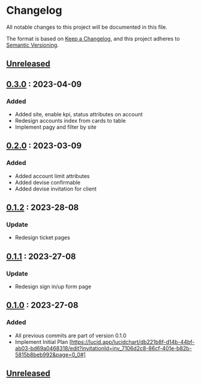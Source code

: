 # Changelog

All notable changes to this project will be documented in this file.

The format is based on [Keep a Changelog](https://keepachangelog.com),
and this project adheres to [Semantic Versioning](https://semver.org).

## [Unreleased]

## [0.3.0] : 2023-04-09

### Added

- Added site, enable kpi, status attributes on account
- Redesign accounts index from cards to table
- Implement pagy and filter by site

## [0.2.0] : 2023-03-09

### Added

- Added account limit attributes
- Added devise confirmable
- Added devise invitation for client

## [0.1.2] : 2023-28-08

### Update

- Redesign ticket pages

## [0.1.1] : 2023-27-08

### Update

- Redesign sign in/up form page

## [0.1.0] : 2023-27-08

### Added

- All previous commits are part of version 0.1.0
- Implement Initial Plan [https://lucid.app/lucidchart/db221b8f-d14b-44bf-ab03-bd69a0468318/edit?invitationId=inv_7106d2c8-86cf-401e-b82b-5815b8beb992&page=0_0#]

## [Unreleased]
[unreleased]: https://github.com/danrayfr/unified/branch/development#diff
[0.3.0]: https://github.com/danrayfr/unified/pull/6
[0.2.0]: https://github.com/danrayfr/unified/pull/5
[0.1.2]: https://github.com/danrayfr/unified/pull/3
[0.1.1]: https://github.com/danrayfr/unified/pull/1
[0.1.0]: https://github.com/danrayfr/unified
